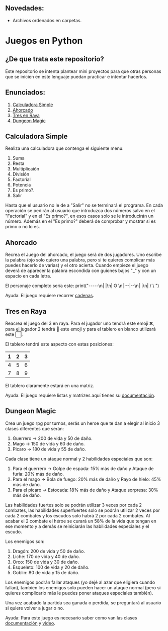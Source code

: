 ## Novedades:
- Archivos ordenados en carpetas.

# Juegos en Python

## ¿De que trata este repositorio?
Este repositorio se intenta plantear mini proyectos para que otras personas 
que se inicien en este lenguaje puedan practicar e intentar hacerlos.

## Enunciados:
1. [Calculadora Simple](#calculadora-simple)
2. [Ahorcado](#ahorcado)
3. [Tres en Raya](#tres-en-raya)
4. [Dungeon Magic](#dungeon-magic)

## Calculadora Simple
Realiza una calculadora que contenga el siguiente menu:
1) Suma
2) Resta
3) Multiplicaión
4) División
5) Factorial
6) Potencia
7) Es primo?.
8) Salir

Hasta que el usuario no le de a "Salir" no se terminará el programa.
En cada operación se pedirán al usuario que introduzca dos números salvo en el
"Factorial" y en el "Es primo?", en esos casos solo se le introducirán un número.
Además en el "Es primo?" deberá de comprobar y mostrar si es primo o no lo es.

## Ahorcado
Recrea el Juego del ahorcado, el juego será de dos jugadores. Uno escribe la 
palabra (ojo solo quiero una palabra, pero si te quieres complicar más puedes hacerlo de varias) 
y el otro acierta. Cuando empieze el juego deverá de aparecer la palabra escondida con guiones bajos "_"
y con un espacio en cada letra.

El personaje completo sería este: print("-----\n|   |\n|   O  \n| --|--\n|   |\n|  / \ ")

Ayuda: El juego requiere recorrer <a href="https://ellibrodepython.com/cadenas-python" target="_blank">cadenas</a>.

## Tres en Raya
Reacrea el juego del 3 en raya. Para el jugador uno tendrá este emoji ❌, para el 
jugador 2 tendrá 🔘 este emoji y para el tablero en blanco utilizará este ⬜.

El tablero tendrá este aspecto con estas posiciones:

|1 |2 |3 |
|--|--|--|
|4 |5 |6 |
|7 |8 |9 |

El tablero claramente estará en una matriz.

Ayuda: El juego requiere listas y matrizes aquí tienes su <a href="https://elpythonista.com/listas-python" target="_blanlk">documentación</a>.

## Dungeon Magic
Crea un juego rpg por turnos, serás un heroe que te dan a elegir al inicio 3 clases diferentes que serán:

1) Guerrero -> 200 de vida y 50 de daño.
2) Mago -> 150 de vida y 60 de daño.
3) Picaro -> 180 de vida y 55 de daño.

Cada clase tiene un ataque normal y 2 habilidades especiales que son:

1) Para el guerrero -> Golpe de espada: 15% más de daño y Ataque de furia: 20% más de daño.
2) Para el mago -> Bola de fuego: 20% más de daño y Rayo de hielo: 45% más de daño.
3) Para el picaro -> Estocada: 18% más de daño y Ataque sorpresa: 30% más de daño.

Las habilidades fuertes solo se podrán utilizar 3 veces por cada 2 combates, las habilidades superfuertes 
solo se podrán utilizar 2 veces por cada 2 combates y los escudos solo habrá 2 por
cada 2 combates. Al acabar el 2 combate el héroe se curará un 58% de la vida que tengan en ese 
momento y a demás se reiniciarán las habilidades especiales y el escudo.

Los enemigos son:

1) Dragón: 200 de vida y 50 de daño.
2) Liche: 170 de vida y 40 de daño.
3) Orco: 150 de vida y 30 de daño.
4) Esqueleto: 100 de vida y 20 de daño.
5) Goblin: 80 de vida y 15 de daño.

Los enemigos podrán fallar ataques (yo dejé al azar que eligiera cuando fallan), tambien los enemigos solo 
pueden hacer un ataque normal (pero si quieres complicarlo más le puedes poner ataques especiales también).

Una vez acabado la partida sea ganada o perdida, se preguntará al usuario si quiere volver a 
jugar o no.

Ayuda: Para este juego es necesario saber como van las clases <a href="https://ellibrodepython.com/programacion-orientada-a-objetos-python">documentación</a>
y <a href="https://www.youtube.com/watch?v=JVNirg9qs4M&t=535s">video</a>.